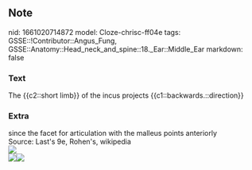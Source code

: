 ## Note
nid: 1661020714872
model: Cloze-chrisc-ff04e
tags: GSSE::!Contributor::Angus_Fung, GSSE::Anatomy::Head_neck_and_spine::18._Ear::Middle_Ear
markdown: false

### Text
The {{c2::short limb}} of the incus projects {{c1::backwards.::direction}}

### Extra
<div>
  since the facet for articulation with the malleus points
  anteriorly
</div>
<div>
  Source: Last's 9e, Rohen's, wikipedia
</div>
<div><img src="Gray917.png"></div>
<div>
  <div>
    <div>
      <div><img src= 
      "paste-d1ba0931b66c1bf2909a26fdd2931968c3500313.jpg"><img src="paste-95819e2de4cdf421cab98a9cdd583537d6847489.jpg"></div>
    </div>
  </div>
</div>
